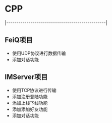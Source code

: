 # CPP
|-------------------------------------------------|
## FeiQ项目
- 使用UDP协议进行数据传输
- 添加对话功能
## IMServer项目
- 使用TCP协议进行传输
- 添加注册登陆功能
- 添加上线下线功能
- 添加添加好友功能
- 添加对话功能
